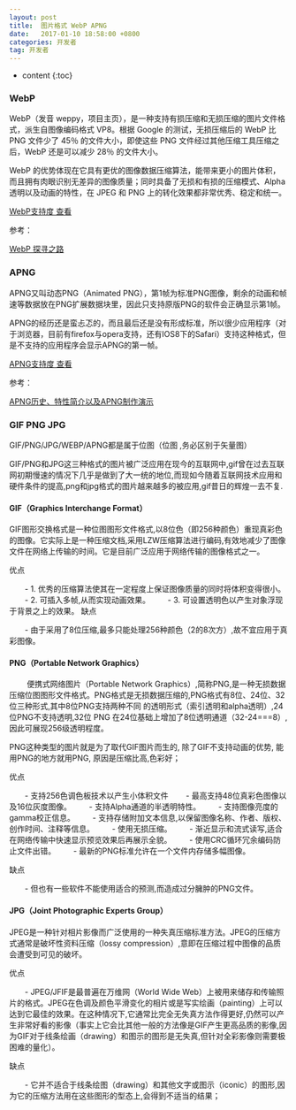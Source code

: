 ```yaml
---
layout: post
title:  图片格式 WebP APNG
date:   2017-01-10 18:58:00 +0800
categories: 开发者
tag: 开发者
---
```


- content
{:toc}

### WebP

WebP（发音 weppy，项目主页），是一种支持有损压缩和无损压缩的图片文件格式，派生自图像编码格式 VP8。根据 Google 的测试，无损压缩后的 WebP 比 PNG 文件少了 45％ 的文件大小，即使这些 PNG 文件经过其他压缩工具压缩之后，WebP 还是可以减少 28％ 的文件大小。

WebP 的优势体现在它具有更优的图像数据压缩算法，能带来更小的图片体积，而且拥有肉眼识别无差异的图像质量；同时具备了无损和有损的压缩模式、Alpha 透明以及动画的特性，在 JPEG 和 PNG 上的转化效果都非常优秀、稳定和统一。

[WebP支持度 查看](http://caniuse.com/#search=webp)

参考：

[WebP 探寻之路](https://isux.tencent.com/introduction-of-webp.html)

### APNG

APNG又叫动态PNG（Animated PNG），第1帧为标准PNG图像，剩余的动画和帧速等数据放在PNG扩展数据块里，因此只支持原版PNG的软件会正确显示第1帧。

APNG的经历还是蛮忐忑的，而且最后还是没有形成标准，所以很少应用程序（对于浏览器，目前有firefox与opera支持，还有IOS8下的Safari）支持这种格式，但是不支持的应用程序会显示APNG的第一帧。

[APNG支持度 查看](http://caniuse.com/#search=apng)

参考：

[APNG历史、特性简介以及APNG制作演示](http://www.zhangxinxu.com/wordpress/2014/09/apng-history-character-maker-editor/)

### GIF PNG  JPG

GIF/PNG/JPG/WEBP/APNG都是属于位图（位图 ,务必区别于矢量图）

GIF/PNG和JPG这三种格式的图片被广泛应用在现今的互联网中,gif曾在过去互联网初期慢速的情况下几乎是做到了大一统的地位,而现如今随着互联网技术应用和硬件条件的提高,png和jpg格式的图片越来越多的被应用,gif昔日的辉煌一去不复.

####  GIF（Graphics Interchange Format）

GIF图形交换格式是一种位图图形文件格式,以8位色（即256种颜色）重现真彩色的图像。它实际上是一种压缩文档,采用LZW压缩算法进行编码,有效地减少了图像文件在网络上传输的时间。它是目前广泛应用于网络传输的图像格式之一。

优点

　　- 1. 优秀的压缩算法使其在一定程度上保证图像质量的同时将体积变得很小。
　　- 2. 可插入多帧,从而实现动画效果。
　　- 3. 可设置透明色以产生对象浮现于背景之上的效果。
缺点

　　- 由于采用了8位压缩,最多只能处理256种颜色（2的8次方）,故不宜应用于真彩图像。

#### PNG（Portable Network Graphics）
　　
便携式网络图片（Portable Network Graphics）,简称PNG,是一种无损数据压缩位图图形文件格式。PNG格式是无损数据压缩的,PNG格式有8位、24位、32位三种形式,其中8位PNG支持两种不同 的透明形式（索引透明和alpha透明）,24位PNG不支持透明,32位 PNG 在24位基础上增加了8位透明通道（32-24===8）,因此可展现256级透明程度。

PNG这种类型的图片就是为了取代GIF图片而生的, 除了GIF不支持动画的优势, 能用PNG的地方就用PNG, 原因是压缩比高,色彩好；

优点

　　- 支持256色调色板技术以产生小体积文件
　　- 最高支持48位真彩色图像以及16位灰度图像。
　　- 支持Alpha通道的半透明特性。
　　- 支持图像亮度的gamma校正信息。
　　- 支持存储附加文本信息,以保留图像名称、作者、版权、创作时间、注释等信息。
　　- 使用无损压缩。
　　- 渐近显示和流式读写,适合在网络传输中快速显示预览效果后再展示全貌。
　　- 使用CRC循环冗余编码防止文件出错。
　　- 最新的PNG标准允许在一个文件内存储多幅图像。

缺点

　　- 但也有一些软件不能使用适合的预测,而造成过分臃肿的PNG文件。

#### JPG（Joint Photographic Experts Group）

JPEG是一种针对相片影像而广泛使用的一种失真压缩标准方法。JPEG的压缩方式通常是破坏性资料压缩（lossy compression）,意即在压缩过程中图像的品质会遭受到可见的破坏。

优点

　　- JPEG/JFIF是最普遍在万维网（World Wide Web）上被用来储存和传输照片的格式。JPEG在色调及颜色平滑变化的相片或是写实绘画（painting）上可以达到它最佳的效果。在这种情况下,它通常比完全无失真方法作得更好,仍然可以产生非常好看的影像（事实上它会比其他一般的方法像是GIF产生更高品质的影像,因为GIF对于线条绘画（drawing）和图示的图形是无失真,但针对全彩影像则需要极困难的量化）。

缺点

　　- 它并不适合于线条绘图（drawing）和其他文字或图示（iconic）的图形,因为它的压缩方法用在这些图形的型态上,会得到不适当的结果；